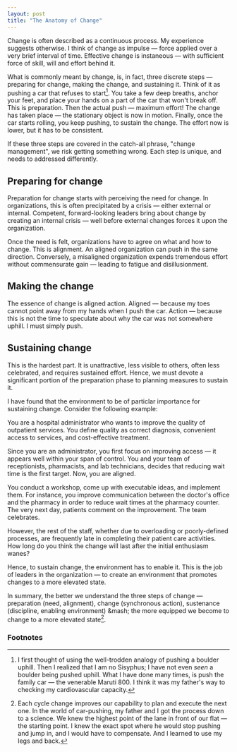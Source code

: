 ```yaml
---
layout: post
title: "The Anatomy of Change"
---
```


Change is often described as a continuous process. My experience suggests otherwise. I think of change as impulse &mdash; force applied over a very brief interval of time. Effective change is instaneous &mdash; with sufficient force of skill, will and effort behind it.

What is commonly meant by change, is, in fact, three discrete steps — preparing for change, making the change, and sustaining it. Think of it as pushing a car that refuses to start[^1]. You take a few deep breaths, anchor your feet, and place your hands on a part of the car that won't break off. This is preparation. Then the actual push &mdash; maximum effort! The change has taken place — the stationary object is now in motion. Finally, once the car starts rolling, you keep pushing, to sustain the change. The effort now is lower, but it has to be consistent.

If these three steps are covered in the catch-all phrase, "change management", we risk getting something wrong. Each step is unique, and needs to addressed differently.

## Preparing for change
Preparation for change starts with perceiving the need for change. In organizations, this is often precipitated by a crisis &mdash; either external or internal. Competent, forward-looking leaders bring about change by creating an internal crisis &mdash; well before external changes forces it upon the organization.

Once the need is felt, organizations have to agree on what and how to change. This is alignment. An aligned organization can push in the same direction. Conversely, a misaligned organization expends tremendous effort without commensurate gain &mdash; leading to fatigue and disillusionment. 

## Making the change
The essence of change is aligned action. Aligned &mdash; because my toes cannot point away from my hands when I push the car. Action &mdash; because this is not the time to speculate about why the car was not somewhere uphill. I must simply push.

## Sustaining change
This is the hardest part. It is unattractive, less visible to others, often less celebrated, and requires sustained effort. Hence, we must devote a significant portion of the preparation phase to planning measures to sustain it.

I have found that the environment to be of particlar importance for sustaining change. Consider the following example:

You are a hospital administrator who wants to improve the quality of outpatient services. You define quality as correct diagnosis, convenient access to services, and cost-effective treatment.

Since you are an administrator, you first focus on improving access &mdash; it appears well within your span of control. You and your team of receptionists, pharmacists, and lab technicians, decides that reducing wait time is the first target. Now, you are aligned.

You conduct a workshop, come up with executable ideas, and implement them. For instance, you improve communication between the doctor's office and the pharmacy in order to reduce wait times at the pharmacy counter. The very next day, patients comment on the improvement. The team celebrates.

However, the rest of the staff, whether due to overloading or poorly-defined processes, are frequently late in completing their patient care activities. How long do you think the change will last after the initial enthusiasm wanes?

Hence, to sustain change, the environment has to enable it. This is the job of leaders in the organization &mdash; to create an environment that promotes changes to a more elevated state.

In summary, the better we understand the three steps of change &mdash; preparation (need, alignment), change (synchronous action), sustenance (discipline, enabling environment) &mash; the more equipped we become to change to a more elevated state[^2]. 

### Footnotes
[^1]: I first thought of using the well-trodden analogy of pushing a boulder uphill. Then I realized that I am no Sisyphus; I have not even _seen_ a boulder being pushed uphill. What I have done many times, is push the family car &mdash; the venerable Maruti 800. I think it was my father's way to checking my cardiovascular capacity. 
[^2]: Each cycle change improves our capability to plan and execute the next one. In the world of car-pushing, my father and I got the process down to a science. We knew the highest point of the lane in front of our flat &mdash; the starting point. I knew the exact spot where he would stop pushing and jump in, and I would have to compensate. And I learned to use my legs and back. 
